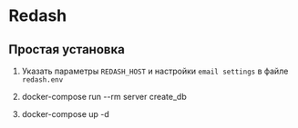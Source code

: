 # Redash

## Простая установка

1. Указать параметры `REDASH_HOST` и настройки `email settings` в файле `redash.env`

2. docker-compose run --rm server create_db

3. docker-compose up -d
